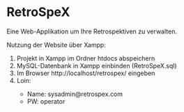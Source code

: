 # RetroSpeX

Eine Web-Applikation um Ihre Retrospektiven zu verwalten.

Nutzung der Website über Xampp:

<ol>
  <li> Projekt in Xampp im Ordner htdocs abspeichern </li>
  <li> MySQL-Datenbank in Xampp einbinden (RetroSpeX.sql) </li>
  <li> Im Browser http://localhost/retrospex/ eingeben </li> 
  <li> Loin: </li>
  <ul> 
    <li>Name: sysadmin@retrospex.com</li>
    <li>PW: operator</li>
  </ul>
</ol>


